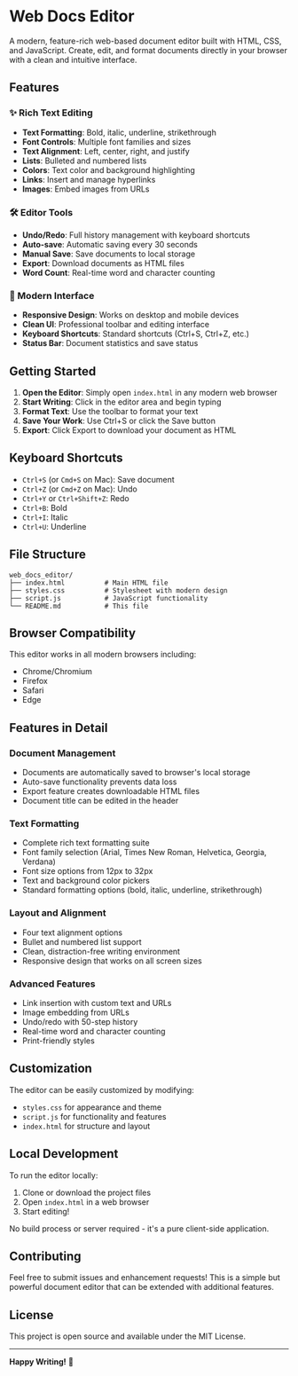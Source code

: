 # Web Docs Editor

A modern, feature-rich web-based document editor built with HTML, CSS, and JavaScript. Create, edit, and format documents directly in your browser with a clean and intuitive interface.

## Features

### ✨ Rich Text Editing
- **Text Formatting**: Bold, italic, underline, strikethrough
- **Font Controls**: Multiple font families and sizes
- **Text Alignment**: Left, center, right, and justify
- **Lists**: Bulleted and numbered lists
- **Colors**: Text color and background highlighting
- **Links**: Insert and manage hyperlinks
- **Images**: Embed images from URLs

### 🛠️ Editor Tools
- **Undo/Redo**: Full history management with keyboard shortcuts
- **Auto-save**: Automatic saving every 30 seconds
- **Manual Save**: Save documents to local storage
- **Export**: Download documents as HTML files
- **Word Count**: Real-time word and character counting

### 🎨 Modern Interface
- **Responsive Design**: Works on desktop and mobile devices
- **Clean UI**: Professional toolbar and editing interface
- **Keyboard Shortcuts**: Standard shortcuts (Ctrl+S, Ctrl+Z, etc.)
- **Status Bar**: Document statistics and save status

## Getting Started

1. **Open the Editor**: Simply open `index.html` in any modern web browser
2. **Start Writing**: Click in the editor area and begin typing
3. **Format Text**: Use the toolbar to format your text
4. **Save Your Work**: Use Ctrl+S or click the Save button
5. **Export**: Click Export to download your document as HTML

## Keyboard Shortcuts

- `Ctrl+S` (or `Cmd+S` on Mac): Save document
- `Ctrl+Z` (or `Cmd+Z` on Mac): Undo
- `Ctrl+Y` or `Ctrl+Shift+Z`: Redo
- `Ctrl+B`: Bold
- `Ctrl+I`: Italic
- `Ctrl+U`: Underline

## File Structure

```
web_docs_editor/
├── index.html          # Main HTML file
├── styles.css          # Stylesheet with modern design
├── script.js           # JavaScript functionality
└── README.md           # This file
```

## Browser Compatibility

This editor works in all modern browsers including:
- Chrome/Chromium
- Firefox
- Safari
- Edge

## Features in Detail

### Document Management
- Documents are automatically saved to browser's local storage
- Auto-save functionality prevents data loss
- Export feature creates downloadable HTML files
- Document title can be edited in the header

### Text Formatting
- Complete rich text formatting suite
- Font family selection (Arial, Times New Roman, Helvetica, Georgia, Verdana)
- Font size options from 12px to 32px
- Text and background color pickers
- Standard formatting options (bold, italic, underline, strikethrough)

### Layout and Alignment
- Four text alignment options
- Bullet and numbered list support
- Clean, distraction-free writing environment
- Responsive design that works on all screen sizes

### Advanced Features
- Link insertion with custom text and URLs
- Image embedding from URLs
- Undo/redo with 50-step history
- Real-time word and character counting
- Print-friendly styles

## Customization

The editor can be easily customized by modifying:
- `styles.css` for appearance and theme
- `script.js` for functionality and features
- `index.html` for structure and layout

## Local Development

To run the editor locally:

1. Clone or download the project files
2. Open `index.html` in a web browser
3. Start editing!

No build process or server required - it's a pure client-side application.

## Contributing

Feel free to submit issues and enhancement requests! This is a simple but powerful document editor that can be extended with additional features.

## License

This project is open source and available under the MIT License.

---

**Happy Writing!** 📝
